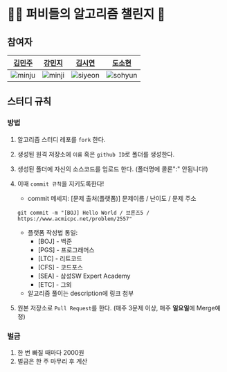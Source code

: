 # 👧🏻 퍼비들의 알고리즘 챌린지 👾

## 참여자
|[김민주](https://github.com/MINJU-KIMmm)|[강민지](https://github.com/nitronium102)|[김시연](https://github.com/siyeonkm)|[도소현](https://github.com/sohyundoh)|
|---|---|---|---|
|![minju](https://github.com/MINJU-KIMmm.png)|![minji](https://github.com/nitronium102.png)|![siyeon](https://github.com/siyeonkm.png)|![sohyun](https://github.com/sohyundoh.png)|

## 스터디 규칙

### 방법

1. 알고리즘 스터디 레포를 `fork` 한다.
2. 생성된 원격 저장소에 `이름` 혹은 `github ID`로 폴더를 생성한다.
3. 생성된 폴더에 자신의 소스코드를 업로드 한다. (폴더명에 콜론":" 안됩니다!)
4. 이때 `commit 규칙`을 지키도록한다!
    - commit 메세지: [문제 출처(플랫폼)] 문제이름 / 난이도 / 문제 주소
    
    ```
    git commit -m "[BOJ] Hello World / 브론즈5 / https://www.acmicpc.net/problem/2557"
    ```
    
    - 플랫폼 작성법 통일:
        - [BOJ] - 백준
        - [PGS] - 프로그래머스
        - [LTC] - 리트코드
        - [CFS] - 코드포스
        - [SEA] - 삼성SW Expert Academy
        - [ETC] - 그외
    - 알고리즘 풀이는 description에 링크 첨부
5. 원본 저장소로 `Pull Request`를 한다. (매주 3문제 이상, 매주 **일요일**에 Merge예정)

### 벌금

1. 한 번 빠질 때마다 2000원
2. 벌금은 한 주 마무리 후 계산
